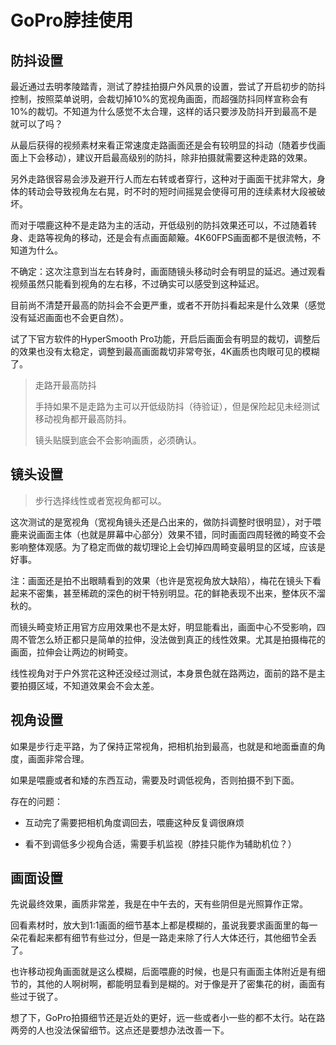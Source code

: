 # GoPro脖挂使用

## 防抖设置

最近通过去明孝陵踏青，测试了脖挂拍摄户外风景的设置，尝试了开启初步的防抖控制，按照菜单说明，会裁切掉10%的宽视角画面，而超强防抖同样宣称会有10%的裁切。不知道为什么感觉不太合理，这样的话只要涉及防抖开到最高不是就可以了吗？

从最后获得的视频素材来看正常速度走路画面还是会有较明显的抖动（随着步伐画面上下会移动），建议开启最高级别的防抖，除非拍摄就需要这种走路的效果。

另外走路很容易会涉及避开行人而左右转或者穿行，这种对于画面干扰非常大，身体的转动会导致视角左右晃，时不时的短时间摇晃会使得可用的连续素材大段被破坏。

而对于喂鹿这种不是走路为主的活动，开低级别的防抖效果还可以，不过随着转身、走路等视角的移动，还是会有点画面颠簸。4K60FPS画面都不是很流畅，不知道为什么。

不确定：这次注意到当左右转身时，画面随镜头移动时会有明显的延迟。通过观看视频虽然只能看到视角的左右移，不过确实可以感受到这种延迟。

目前尚不清楚开最高的防抖会不会更严重，或者不开防抖看起来是什么效果（感觉没有延迟画面也不会更自然）。

试了下官方软件的HyperSmooth Pro功能，开启后画面会有明显的裁切，调整后的效果也没有太稳定，调整到最高画面裁切非常夸张，4K画质也肉眼可见的模糊了。

> 走路开最高防抖
> 
> 手持如果不是走路为主可以开低级防抖（待验证），但是保险起见未经测试移动视角都开最高防抖。
> 
> 镜头贴膜到底会不会影响画质，必须确认。

## 镜头设置

>  步行选择线性或者宽视角都可以。

这次测试的是宽视角（宽视角镜头还是凸出来的，做防抖调整时很明显），对于喂鹿来说画面主体（也就是屏幕中心部分）效果不错，同时画面四周轻微的畸变不会影响整体观感。为了稳定而做的裁切理论上会切掉四周畸变最明显的区域，应该是好事。

注：画面还是拍不出眼睛看到的效果（也许是宽视角放大缺陷），梅花在镜头下看起来不密集，甚至稀疏的深色的树干特别明显。花的鲜艳表现不出来，整体灰不溜秋的。

而镜头畸变矫正用官方应用效果也不是太好，明显能看出，画面中心不受影响，四周不管怎么矫正都只是简单的拉伸，没法做到真正的线性效果。尤其是拍摄梅花的画面，拉伸会让两边的树畸变。

线性视角对于户外赏花这种还没经过测试，本身景色就在路两边，面前的路不是主要拍摄区域，不知道效果会不会太差。

## 视角设置

如果是步行走平路，为了保持正常视角，把相机抬到最高，也就是和地面垂直的角度，画面非常合理。

如果是喂鹿或者和矮的东西互动，需要及时调低视角，否则拍摄不到下面。

存在的问题：

- 互动完了需要把相机角度调回去，喂鹿这种反复调很麻烦

- 看不到调低多少视角合适，需要手机监视（脖挂只能作为辅助机位？）

## 画面设置

先说最终效果，画质非常差，我是在中午去的，天有些阴但是光照算作正常。

回看素材时，放大到1:1画面的细节基本上都是模糊的，虽说我要求画面里的每一朵花看起来都有细节有些过分，但是一路走来除了行人大体还行，其他细节全丢了。

也许移动视角画面就是这么模糊，后面喂鹿的时候，也是只有画面主体附近是有细节的，其他的人啊树啊，都能明显看到是糊的。对于像是开了密集花的树，画面有些过于锐了。

想了下，GoPro拍摄细节还是近处的更好，远一些或者小一些的都不太行。站在路两旁的人也没法保留细节。这点还是要想办法改善一下。


